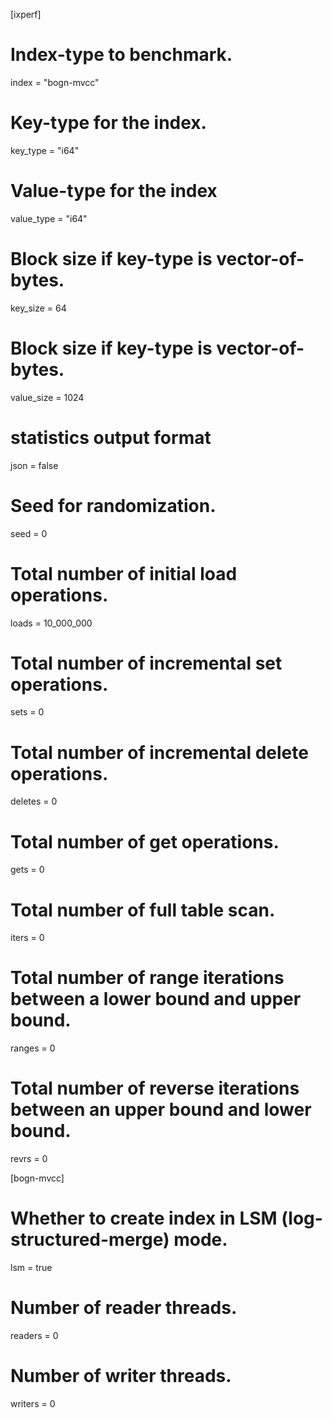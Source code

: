 [ixperf]
# Index-type to benchmark.
index = "bogn-mvcc"

# Key-type for the index.
key_type = "i64"

# Value-type for the index
value_type = "i64"

# Block size if key-type is vector-of-bytes.
key_size = 64

# Block size if key-type is vector-of-bytes.
value_size = 1024

# statistics output format
json = false

# Seed for randomization.
seed = 0

# Total number of initial load operations.
loads = 10_000_000

# Total number of incremental set operations.
sets = 0

# Total number of incremental delete operations.
deletes = 0

# Total number of get operations.
gets = 0

# Total number of full table scan.
iters = 0

# Total number of range iterations between a lower bound and upper bound.
ranges = 0

# Total number of reverse iterations between an upper bound and lower bound.
revrs = 0

[bogn-mvcc]
# Whether to create index in LSM (log-structured-merge) mode.
lsm = true

# Number of reader threads.
readers = 0

# Number of writer threads.
writers = 0

